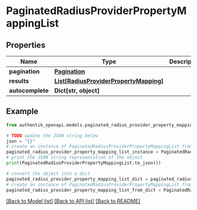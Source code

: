# PaginatedRadiusProviderPropertyMappingList


## Properties

Name | Type | Description | Notes
------------ | ------------- | ------------- | -------------
**pagination** | [**Pagination**](Pagination.md) |  | 
**results** | [**List[RadiusProviderPropertyMapping]**](RadiusProviderPropertyMapping.md) |  | 
**autocomplete** | **Dict[str, object]** |  | 

## Example

```python
from authentik_openapi.models.paginated_radius_provider_property_mapping_list import PaginatedRadiusProviderPropertyMappingList

# TODO update the JSON string below
json = "{}"
# create an instance of PaginatedRadiusProviderPropertyMappingList from a JSON string
paginated_radius_provider_property_mapping_list_instance = PaginatedRadiusProviderPropertyMappingList.from_json(json)
# print the JSON string representation of the object
print(PaginatedRadiusProviderPropertyMappingList.to_json())

# convert the object into a dict
paginated_radius_provider_property_mapping_list_dict = paginated_radius_provider_property_mapping_list_instance.to_dict()
# create an instance of PaginatedRadiusProviderPropertyMappingList from a dict
paginated_radius_provider_property_mapping_list_from_dict = PaginatedRadiusProviderPropertyMappingList.from_dict(paginated_radius_provider_property_mapping_list_dict)
```
[[Back to Model list]](../README.md#documentation-for-models) [[Back to API list]](../README.md#documentation-for-api-endpoints) [[Back to README]](../README.md)


